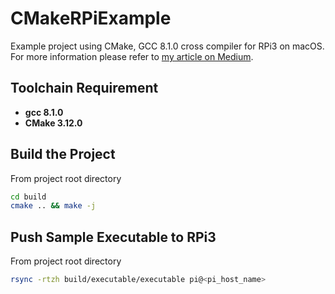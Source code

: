 # CMakeRPiExample
Example project using CMake, GCC 8.1.0 cross compiler for RPi3 on macOS. For more information please refer to [my article on Medium](https://medium.com/@yuzhoucheng/setup-gcc-8-1-cross-compiler-toolchain-for-raspberry-pi-3-on-macos-high-sierra-cb3fc8b6443e).

## Toolchain Requirement
- **gcc 8.1.0**
- **CMake 3.12.0**

## Build the Project
From project root directory
```bash
cd build
cmake .. && make -j
```

## Push Sample Executable to RPi3
From project root directory
```bash
rsync -rtzh build/executable/executable pi@<pi_host_name>
```